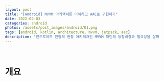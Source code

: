 ```yaml
---
layout: post
title: "[Android] MVVM 아키텍쳐를 이해하고 AAC로 구현하기"
date: 2022-02-03
categories: android
photos: /assets/post_images/android/01.png
tags: [android, kotlin, architecture, mvvm, jetpack, aac]
description: "안드로이드 진영의 권장 아키텍쳐인 MVVM 패턴의 등장배경과 필요성을 살펴보고 Android Jetpack에서 제공하는 Android Architecture Component로 이를 구현해보자"
---
```


<br>

# 개요